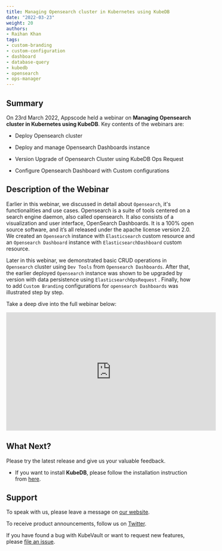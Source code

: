 ```yaml
---
title: Managing Opensearch cluster in Kubernetes using KubeDB
date: "2022-03-23"
weight: 20
authors:
- Raihan Khan
tags:
- custom-branding
- custom-configuration
- dashboard
- database-query
- kubedb
- opensearch
- ops-manager
---
```


## Summary

On 23rd March 2022, Appscode held a webinar on **Managing Opensearch cluster in Kubernetes using KubeDB**. Key contents of the webinars are:

- Deploy Opensearch cluster

- Deploy and manage Opensearch Dashboards instance

- Version Upgrade of Opensearch Cluster using KubeDB Ops Request

- Configure Opensearch Dashboard with Custom configurations

## Description of the Webinar

Earlier in this webinar, we discussed in detail about `Opensearch`, it's functionalities and use cases. Opensearch is a suite of tools centered on a search engine daemon, also called opensearch. It also consists of  a visualization and user interface, OpenSearch Dashboards. It is a 100% open source software, and it’s all released under the apache license version 2.0. We created an `Opensearch` instance with `Elasticsearch` custom resource and an `Opensearch Dashboard` instance with `ElasticsearchDashboard` custom resource. 

Later in this webinar, we demonstrated basic CRUD operations in `Opensearch` cluster using `Dev Tools` from `Opensearch Dashboards`. After that, the earlier deployed `Opensearch` instance was shown to be upgraded by version with data persistence using `ElasticsearchOpsRequest` . Finally, how to add `Custom Branding` configurations for `opensearch Dashboards` was illustrated step by step.


  Take a deep dive into the full webinar below:

<iframe width="560" height="315" src="https://www.youtube.com/embed/MKQ03wUn0-A" title="Managing Opensearch cluster in Kubernetes using KubeDB" frameborder="0" allow="accelerometer; autoplay; clipboard-write; encrypted-media; gyroscope; picture-in-picture" allowfullscreen></iframe>

## What Next?

Please try the latest release and give us your valuable feedback.

* If you want to install **KubeDB**, please follow the installation instruction from [here](https://kubedb.com/docs/v2021.12.21/welcome/).

## Support

To speak with us, please leave a message on [our website](https://appscode.com/contact/).

To receive product announcements, follow us on [Twitter](https://twitter.com/KubeVault).

If you have found a bug with KubeVault or want to request new features, please [file an issue](https://github.com/kubevault/project/issues/new).
